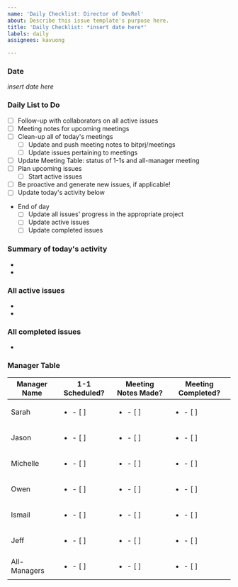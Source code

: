 ```yaml
---
name: 'Daily Checklist: Director of DevRel'
about: Describe this issue template's purpose here.
title: 'Daily Checklist: *insert date here*'
labels: daily
assignees: kavuong

---
```


### Date
*insert date here*

### Daily List to Do
- [ ] Follow-up with collaborators on all active issues
- [ ] Meeting notes for upcoming meetings
- [ ] Clean-up all of today's meetings
  - [ ] Update and push meeting notes to bitprj/meetings
  - [ ] Update issues pertaining to meetings
- [ ] Update Meeting Table: status of 1-1s and all-manager meeting 
- [ ] Plan upcoming issues
  - [ ] Start active issues 
- [ ] Be proactive and generate new issues, if applicable!
- [ ] Update today's activity below

* End of day
  - [ ] Update all issues' progress in the appropriate project
  - [ ] Update active issues
  - [ ] Update completed issues

### Summary of today's activity

*
*

### All active issues 
* 
* 
### All completed issues
* 

### Manager Table
Manager Name  | 1-1 Scheduled? | Meeting Notes Made? | Meeting Completed? | 
------|-------------|----------|------
Sarah | <ul><li>- [ ] </li></ul> | <ul><li>- [ ] </li></ul>  | <ul><li>- [ ] </li></ul>
Jason | <ul><li>- [ ] </li></ul> | <ul><li>- [ ] </li></ul>  | <ul><li>- [ ] </li></ul>
Michelle | <ul><li>- [ ] </li></ul> | <ul><li>- [ ] </li></ul>  | <ul><li>- [ ] </li></ul>
Owen | <ul><li>- [ ] </li></ul> | <ul><li>- [ ] </li></ul>  | <ul><li>- [ ] </li></ul>
Ismail | <ul><li>- [ ] </li></ul> | <ul><li>- [ ] </li></ul>  | <ul><li>- [ ] </li></ul>
Jeff | <ul><li>- [ ] </li></ul> | <ul><li>- [ ] </li></ul>  | <ul><li>- [ ] </li></ul>
All-Managers | <ul><li>- [ ] </li></ul> | <ul><li>- [ ] </li></ul>  | <ul><li>- [ ] </li></ul>
